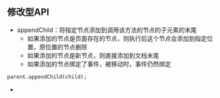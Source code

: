 ## 修改型API

* appendChild：将指定节点添加到调用该方法的节点的子元素的末尾
  * 如果添加的节点是页面存在的节点，则执行后这个节点会添加到指定位置，原位置的节点删除
  * 如果添加的节点是新节点，则直接添加到文档末尾
  * 如果添加的节点绑定了事件，被移动时，事件仍然绑定

```
parent.appendChild(child);
```

* 


